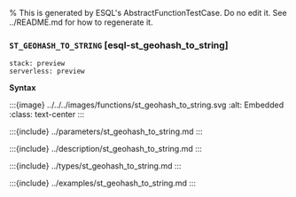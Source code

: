 % This is generated by ESQL's AbstractFunctionTestCase. Do no edit it. See ../README.md for how to regenerate it.

### `ST_GEOHASH_TO_STRING` [esql-st_geohash_to_string]
```{applies_to}
stack: preview
serverless: preview
```

**Syntax**

:::{image} ../../../images/functions/st_geohash_to_string.svg
:alt: Embedded
:class: text-center
:::


:::{include} ../parameters/st_geohash_to_string.md
:::

:::{include} ../description/st_geohash_to_string.md
:::

:::{include} ../types/st_geohash_to_string.md
:::

:::{include} ../examples/st_geohash_to_string.md
:::
